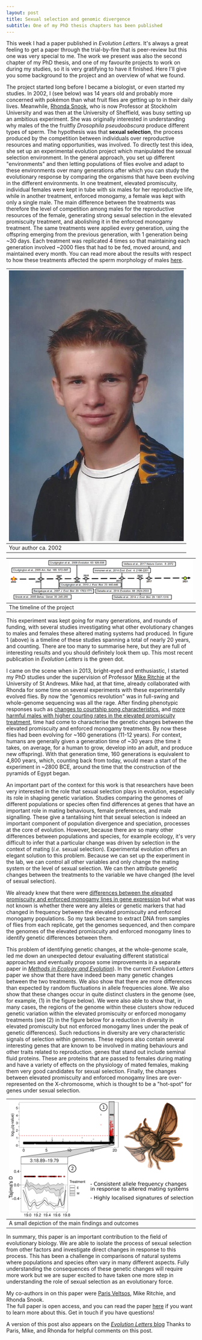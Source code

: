 ```yaml
---
layout: post
title: Sexual selection and genomic divergence
subtitle: One of my PhD thesis chapters has been published
---
```


This week I had a paper published in *Evolution Letters*. It's always a great feeling to get a paper through the trial-by-fire that is peer-review but this one was very special to me. The work we present was also the second chapter of my PhD thesis, and one of my favourite projects to work on during my studies, so it is very gratifying to have it finished. Here I'll give you some background to the project and an overview of what we found.

The project started long before I became a biologist, or even started my studies. In 2002, I (see below) was 14 years old and probably more concerned with pokémon than what fruit flies are getting up to in their daily lives. Meanwhile, [Rhonda Snook](https://www.su.se/english/profiles/rhsn2867-1.348903), who is now Professor at Stockholm University and was then at the University of Sheffield, was busy setting up an ambitious experiment. She was originally interested in understanding why males of the the fruitfly *Drosophila pseudoobscura* produce different types of sperm. The hypothesis was that **sexual selection**, the process produced by the competition between individuals over reproductive resources and mating opportunities, was involved. To directly test this idea, she set up an experimental evolution project which manipulated the sexual selection environment. In the general approach, you set up different "environments" and then letting populations of flies evolve and adapt to these environments over many generations after which you can study the evolutionary response by comparing the organisms that have been evolving in the different environments. In one treatment, elevated promiscuity, individual females were kept in tube with six males for her reproductive life, while in another treatment, enforced monogamy, a female was kept with only a single male. The main difference between the treatments was therefore the level of competition among males for the reproductive resources of the female, generating strong sexual selection in the elevated promiscuity treatment, and abolishing it in the enforced monogamy treatment. The same treatments were applied every generation, using the offspring emerging from the previous generation, with 1 generation being ~30 days. Each treatment was replicated 4 times so that maintaining each generation involved ~2000 flies that had to be fed, moved around, and maintained every month. You can read more about the results with respect to how these treatments affected the sperm morphology of males [here](https://onlinelibrary.wiley.com/doi/full/10.1111/j.1558-5646.2008.00601.x).

|![me](/img/13-03-2021_me5_2002.jpg)|  
|--|
|Your author ca. 2002|


|![Timeline](/img/13-03-2021_timeline2.png)|  
|--|
|The timeline of the project|

This experiment was kept going for many generations, and rounds of funding, with several studies investigating what other evolutionary changes to males and females these altered mating systems had produced. In figure 1 (above) is a timeline of these studies spanning a total of nearly 20 years, and counting. There are too many to summarise here, but they are full of interesting results and you should definitely look them up. This most recent publication in *Evolution Letters* is the green dot.

I came on the scene when in 2013, bright-eyed and enthusiastic, I started my PhD studies under the supervision of Professor [Mike Ritchie](https://risweb.st-andrews.ac.uk/portal/en/persons/michael-gordon-ritchie(7d2c2deb-821c-48a4-93c6-f60e3b5584cb).html) at the University of St Andrews. Mike had, at that time, already collaborated with Rhonda for some time on several experiments with these experimentally evolved flies. By now the "genomics revolution" was in full-swing and whole-genome sequencing was all the rage. After finding phenotypic responses such as [changes to courtship song characteristics](https://doi.org/10.1007/s10519-005-3217-0), and [more harmful males with higher courting rates in the elevated promiscuity treatment]( https://doi.org/10.1111/j.1420-9101.2009.01907.x), time had come to characterise the genetic changes between the elevated promiscuity and enforced monogamy treatments. By now these flies had been evolving for ~160 generations (11-12 years). For context, humans are generally given a generation time of ~30 years (the time it takes, on average, for a human to grow, develop into an adult, and produce new offspring). With that generation time, 160 generations is equivalent to 4,800 years, which, counting back from today, would mean a start of the experiment in ~2800 BCE, around the time that the construction of the pyramids of Egypt began.

An important part of the context for this work is that researchers have been very interested in the role that sexual selection plays in evolution, especially its role in shaping genetic variation. Studies comparing the genomes of different populations or species often find differences at genes that have an important role in mating behaviours, female preferences, and male signalling. These give a tantalising hint that sexual selection is indeed an important component of population divergence and speciation, processes at the core of evolution. However, because there are so many other differences between populations and species, for example ecology, it's very difficult to infer that a particular change was driven by selection in the context of mating (*i.e.* sexual selection). Experimental evolution offers an elegant solution to this problem. Because we can set up the experiment in the lab, we can control all other variables and only change the mating system or the level of sexual selection. We can then attribute genetic changes between the treatments to the variable we have changed (the level of sexual selection).

We already knew that there were [differences between the elevated promiscuity and enforced monogamy lines in gene expression](https://doi.org/10.1002/ece3.1098) but what was not known is whether there were any alleles or genetic markers that had changed in frequency between the elevated promiscuity and enforced monogamy populations. So my task became to extract DNA from samples of flies from each replicate, get the genomes sequenced, and then compare the genomes of the elevated promiscuity and enforced monogamy lines to identify genetic differences between them.

This problem of identifying genetic changes, at the whole-genome scale, led me down an unexpected detour evaluating different statistical approaches and eventually propose some improvements in a separate paper in [*Methods in Ecology and Evolution*](https://doi.org/10.1111/2041-210X.12810)). In the current *Evolution Letters* paper we show that there have indeed been many genetic changes between the two treatments. We also show that there are more differences than expected by random fluctuations in allele frequencies alone. We also show that these changes occur in quite distinct clusters in the genome (see, for example, (1) in the figure below). We were also able to show that, in many cases, the regions of the genome within these clusters show reduced genetic variation within the elevated promiscuity or enforced monogamy treatments (see (2) in the figure below for a reduction in diversity in elevated promiscuity but not enforced monogamy lines under the peak of genetic differences). Such reductions in diversity are very characteristic signals of selection within genomes. These regions also contain several interesting genes that are known to be involved in mating behaviours and other traits related to reproduction. genes that stand out include seminal fluid proteins. These are proteins that are passed to females during mating and have a variety of effects on the physiology of mated females, making them very good candidates for sexual selection. Finally, the changes between elevated promiscuity and enforced monogamy lines are over-represented on the X-chromosome, which is thought to be a "hot-spot" for genes under sexual selection.

|![Graphical Abstract](/img/13-03-2021_graphical_abstract.png)|  
|--|
|A small depiction of the main findings and outcomes|

In summary, this paper is an important contribution to the field of evolutionary biology. We are able to isolate the process of sexual selection from other factors and investigate direct changes in response to this process. This has been a challenge in comparisons of natural systems where populations and species often vary in many different aspects. Fully understanding the consequences of these genetic changes will require more work but we are super excited to have taken one more step in understanding the role of sexual selection as an evolutionary force.

My co-authors in on this paper were [Paris Veltsos](https://www.parisveltsos.com/research/), Mike Ritchie, and Rhonda Snook.  
The full paper is open access, and you can read the paper [here](https://doi.org/10.1002/evl3.220) if you want to learn more about this. Get in touch if you have questions!

A version of this post also appears on the [*Evolution Letters* blog](https://evolutionletters.wordpress.com/2021/03/25/the-genomic-footprint-of-sexual-selection/)
Thanks to Paris, Mike, and Rhonda for helpful comments on this post.




